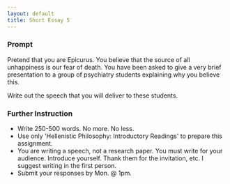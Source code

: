 ```yaml
---
layout: default
title: Short Essay 5
---
```



### Prompt 

Pretend that you are Epicurus. You believe that the source of all unhappiness is our fear of death. You have been asked to give a very brief presentation to a group of psychiatry students explaining why you believe this. 

Write out the speech that you will deliver to these students. 


 
### Further Instruction

+ Write 250-500 words. No more. No less. 
+ Use only 'Hellenistic Philosophy: Introductory Readings' to prepare this assignment. 
+ You are writing a speech, not a research paper. You must write for your audience. Introduce yourself. Thank them for the invitation, etc. I suggest writing in the first person.
+ Submit your responses by Mon. @ 1pm.

